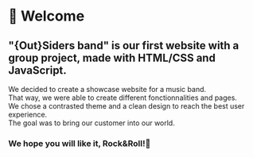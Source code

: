 <h1>🎵 Welcome</h1>

<h2>"{Out}Siders band" is our first website with a group project, made with HTML/CSS and JavaScript. </h2>
<p>We decided to create a showcase website for a music band. <br>
 That way, we were able to create different fonctionnalities and pages.<br>
 We chose a contrasted theme and a clean design to reach the best user experience.<br>
 The goal was to bring our customer into our world.<br></p>
<h3>We hope you will like it, Rock&Roll!🎸</h3>
